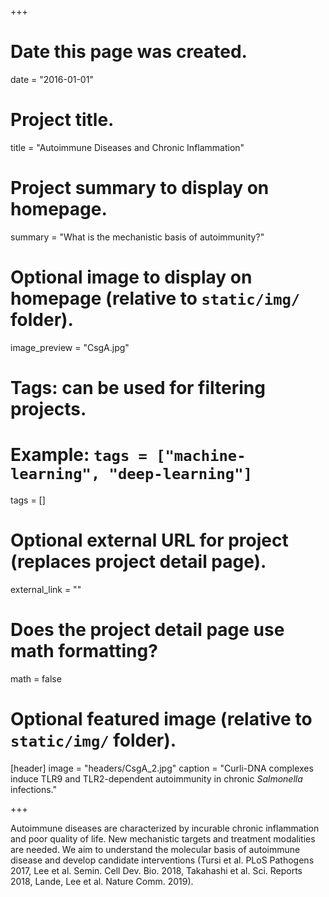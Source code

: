 +++
# Date this page was created.
date = "2016-01-01"

# Project title.
title = "Autoimmune Diseases and Chronic Inflammation"

# Project summary to display on homepage.
summary = "What is the mechanistic basis of autoimmunity?"

# Optional image to display on homepage (relative to `static/img/` folder).
image_preview = "CsgA.jpg"

# Tags: can be used for filtering projects.
# Example: `tags = ["machine-learning", "deep-learning"]`
tags = []

# Optional external URL for project (replaces project detail page).
external_link = ""

# Does the project detail page use math formatting?
math = false

# Optional featured image (relative to `static/img/` folder).
[header]
image = "headers/CsgA_2.jpg"
caption = "Curli-DNA complexes induce TLR9 and TLR2-dependent autoimmunity in chronic *Salmonella* infections."

+++

Autoimmune diseases are characterized by incurable chronic inflammation and poor quality of life. New mechanistic targets and treatment modalities are needed. We aim to understand the molecular basis of autoimmune disease and develop candidate interventions (Tursi et al. PLoS Pathogens 2017, Lee et al. Semin. Cell Dev. Bio. 2018, Takahashi et al. Sci. Reports 2018, Lande, Lee et al. Nature Comm. 2019).